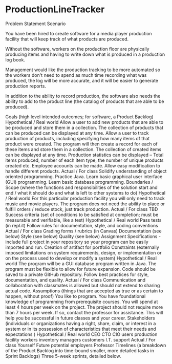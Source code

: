# ProductionLineTracker
Problem Statement
Scenario

You have been hired to create software for a media player production facility that will keep track of what products are produced. 

Without the software, workers on the production floor are physically producing items and having to write down what is produced in a production log book. 

Management would like the production tracking to be more automated so the workers don't need to spend as much time recording what was produced, the log will be more accurate, and it will be easier to generate production reports. 

In addition to the ability to record production, the software also needs the ability to add to the product line (the catalog of products that are able to be produced).

Goals (high level intended outcomes; for software, a Product Backlog)
Hypothetical / Real world
Allow a user to add new products that are able to be produced and store them in a collection.
The collection of products that can be produced can be displayed at any time.
Allow a user to track production of products, including specifying how many items of that product were created. The program will then create a record for each of these items and store them in a collection.
The collection of created items can be displayed at any time.
Production statistics can be displayed – Total items produced, number of each item type, the number of unique products created etc.
Employee accounts can be made.
Allow easy modification to handle different products.
Actual / For class
Solidify understanding of object oriented programming. 
Practice Java.
Learn basic graphical user interface (GUI) programming. 
Learn basic database programming. 
Boundaries / Scope (where the functions and responsibilities of the solution start and end / what it should do and what is left to other systems to do)
Hypothetical / Real world
For this particular production facility you will only need to track music and movie players.
The program does not need the ability to place or fulfill orders / reduce stock, just track production.
Actual / For class
TBD
Success criteria (set of conditions to be satisfied at completion; must be measurable and verifiable, like a test)
Hypothetical / Real world
Pass tests (in repl.it)
Follow rules for documentation, style, and coding conventions
Actual / For class
Grading forms / rubrics (in Canvas)
Documentation (see below)
Style (see below)
Quality (see below)
Assignment Specifications - include full project in your repository so your program can be easily imported and run.
Creation of artifact for portfolio 
Constraints (externally imposed limitations on system requirements, design, or implementation or on the process used to develop or modify a system)
Hypothetical / Real world
The program will be a GUI database program written in Java. 
The program must be flexible to allow for future expansion. 
Code should be saved to a private GitHub repository. 
Follow best practices for style, documentation, and quality. 
Actual / For class
Communication and collaboration with classmates is allowed but should not extend to sharing actual code.
Assumptions (things that are accepted as true or as certain to happen, without proof)
You like to program.
You have foundational knowledge of programming from prerequisite courses. 
You will spend at least 4 hours per week on the project. 
The project should not require more than 7 hours per week. If so, contact the professor for assistance. 
This will help you be successful in future classes and your career.
Stakeholders (individuals or organizations having a right, share, claim, or interest in a system or in its possession of characteristics that meet their needs and expectations )
Hypothetical / Real world
CEO 
CTO 
CIO 
users 
production facility workers 
inventory managers
customers 
I.T. support
Actual / For class
Yourself
Future potential employers
Professor
Timelines (a breakdown of the Product Backlog into time-bound smaller, more detailed tasks in Sprint Backlogs)
Three 5-week sprints, detailed below.
